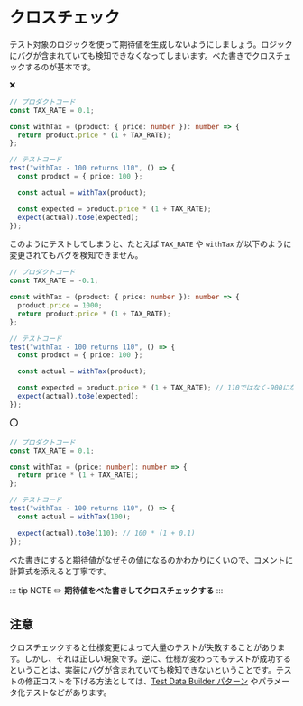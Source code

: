 # クロスチェック

テスト対象のロジックを使って期待値を生成しないようにしましょう。ロジックにバグが含まれていても検知できなくなってしまいます。べた書きでクロスチェックするのが基本です。

:x:

```ts
// プロダクトコード
const TAX_RATE = 0.1;

const withTax = (product: { price: number }): number => {
  return product.price * (1 + TAX_RATE);
};

// テストコード
test("withTax - 100 returns 110", () => {
  const product = { price: 100 };

  const actual = withTax(product);

  const expected = product.price * (1 + TAX_RATE);
  expect(actual).toBe(expected);
});
```

このようにテストしてしまうと、たとえば `TAX_RATE` や `withTax` が以下のように変更されてもバグを検知できません。

```ts
// プロダクトコード
const TAX_RATE = -0.1;

const withTax = (product: { price: number }): number => {
  product.price = 1000;
  return product.price * (1 + TAX_RATE);
};

// テストコード
test("withTax - 100 returns 110", () => {
  const product = { price: 100 };

  const actual = withTax(product);

  const expected = product.price * (1 + TAX_RATE); // 110ではなく-900になっているが、成功してしまう
  expect(actual).toBe(expected);
});
```

:o:

```ts
// プロダクトコード
const TAX_RATE = 0.1;

const withTax = (price: number): number => {
  return price * (1 + TAX_RATE);
};

// テストコード
test("withTax - 100 returns 110", () => {
  const actual = withTax(100);

  expect(actual).toBe(110); // 100 * (1 + 0.1)
});
```

べた書きにすると期待値がなぜその値になるのかわかりにくいので、コメントに計算式を添えると丁寧です。

::: tip NOTE
:pencil2: **期待値をべた書きしてクロスチェックする**
:::

## 注意

クロスチェックすると仕様変更によって大量のテストが失敗することがあります。しかし、それは正しい現象です。逆に、仕様が変わってもテストが成功するということは、実装にバグが含まれていても検知できないということです。テストの修正コストを下げる方法としては、[Test Data Builder パターン](test-data-builder.md) やパラメータ化テストなどがあります。
